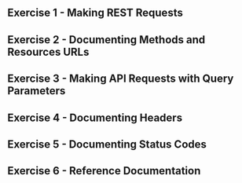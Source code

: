 ## Exercise 1 - Making REST Requests

## Exercise 2 - Documenting Methods and Resources URLs

## Exercise 3 - Making API Requests with Query Parameters

## Exercise 4 - Documenting Headers

## Exercise 5 - Documenting Status Codes

## Exercise 6 - Reference Documentation





